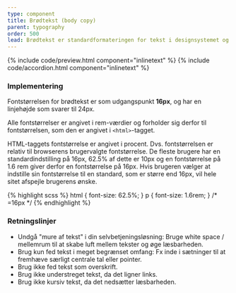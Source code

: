 ```yaml
---
type: component
title: Brødtekst (body copy)
parent: typography
order: 500
lead: Brødtekst er standardformateringen for tekst i designsystemet og bliver i særdeleshed brugt til afsnit af tekst.
---
```


{% include code/preview.html component="inlinetext" %}
{% include code/accordion.html component="inlinetext" %}

### Implementering

Fontstørrelsen for brødtekst er som udgangspunkt <strong>16px</strong>, og har en linjehøjde som svarer til 24px.

Alle fontstørrelser er angivet i rem-værdier og forholder sig derfor til fontstørrelsen, som den er angivet i `<html>`-tagget.

HTML-taggets fontstørrelse er angivet i procent. Dvs. fontstørrelsen er relativ til browserens brugervalgte fontstørrelse. De fleste brugere har en standardindstilling på 16px, 62.5% af dette er 10px og en fontstørrelse på 1.6 rem giver derfor en fontstørrelse på 16px. Hvis brugeren vælger at indstille sin fontstørrelse til en standard, som er større end 16px, vil hele sitet afspejle brugerens ønske.

{% highlight scss %}
html { font-size: 62.5%; }
p { font-size: 1.6rem; } /* =16px */
{% endhighlight %}

### Retningslinjer

- Undgå "mure af tekst" i din selvbetjeningsløsning: Bruge white space / mellemrum til at skabe luft mellem tekster og øge læsbarheden.
- Brug kun fed tekst i meget begrænset omfang: Fx inde i sætninger til at fremhæve særligt centrale tal eller pointer.
- Brug ikke fed tekst som overskrift.
- Brug ikke understreget tekst, da det ligner links.
- Brug ikke kursiv tekst, da det nedsætter læsbarheden.
